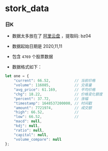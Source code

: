 # stork_data

### 日K

- 数据太多放在了 [阿里云盘](https://www.aliyundrive.com/s/LS6cYeiT9yV) ，提取码: bz04

- 数据起始日期是 2020,11,11

- 包含 ```4769``` 个股票数据

- 数据格式如下：

```js
let one = {
    "current": 66.52,           // 当前价格
    "volume": 116085,           // 交易量
    "avg_price": 61.169,        // 平均价格
    "chg": 18.22,               // 价格变化额度
    "percent": 37.72,           // 涨幅
    "timestamp": 1648537200000, // 时间戳
    "amount": 7721974,          // 成交额
    "high": 66.52,              // 
    "low": 66.52,               //
    "macd": null,
    "kdj": null,
    "ratio": null,
    "capital": null,
    "volume_compare": null
};
```

